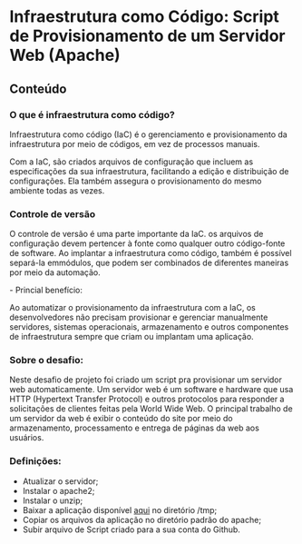 # Infraestrutura como Código: Script de Provisionamento de um Servidor Web (Apache)

## Conteúdo

### O que é infraestrutura como código?
<p> Infraestrutura como código (IaC) é o gerenciamento e provisionamento da infraestrutura por meio de códigos, em vez de processos manuais.</p>
<p> Com a IaC, são criados arquivos de configuração que incluem as especificações da sua infraestrutura, facilitando a edição e  distribuição de configurações. Ela também assegura o provisionamento do mesmo ambiente todas as vezes.</p>

### Controle de versão
<p>O controle de versão é uma parte importante da IaC. os arquivos de configuração devem pertencer à fonte como qualquer outro código-fonte de software. Ao implantar a infraestrutura como código, também é possível separá-la emmódulos, que podem ser combinados de diferentes maneiras por meio da automação.</p>
- Princial benefício:
<p>Ao automatizar o provisionamento da infraestrutura com a IaC, os desenvolvedores não precisam provisionar e gerenciar manualmente servidores, sistemas operacionais, armazenamento e outros componentes de infraestrutura sempre que criam ou implantam uma aplicação.</p>

### Sobre o desafio:
<p>Neste desafio de projeto foi criado um script pra provisionar um servidor web automaticamente. Um servidor web é um software e hardware que usa HTTP (Hypertext Transfer Protocol) e outros protocolos para responder a solicitações de clientes feitas pela World Wide Web. O principal trabalho de um servidor da web é exibir o conteúdo do site por meio do armazenamento, processamento e entrega de páginas da web aos usuários.</p>


### Definições:
- Atualizar o servidor;
- Instalar o apache2;
- Instalar o unzip;
- Baixar a aplicação disponível [aqui](https://github.com/denilsonbonatti/linux-site-dio/archive/refs/heads/main.zip) no diretório /tmp;
- Copiar os arquivos da aplicação no diretório padrão do apache;
- Subir arquivo de Script criado para a sua conta do Github.
